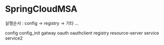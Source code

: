 # SpringCloudMSA

실행순서 : config -> registry -> 기타 ...

config
config_init
gatway
oauth
oauthclient
registry
resource-server
service
service2
